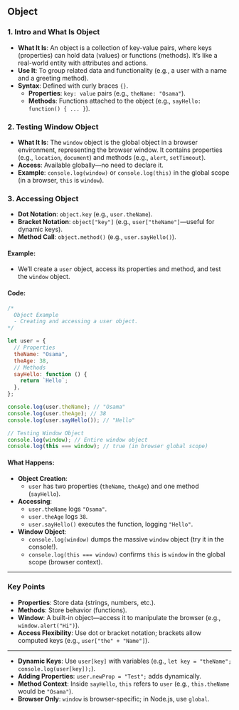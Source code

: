 
## Object
### 1. Intro and What Is Object
- **What It Is**: An object is a collection of key-value pairs, where keys (properties) can hold data (values) or functions (methods). It’s like a real-world entity with attributes and actions.
- **Use It**: To group related data and functionality (e.g., a user with a name and a greeting method).
- **Syntax**: Defined with curly braces `{}`.
  - **Properties**: `key: value` pairs (e.g., `theName: "Osama"`).
  - **Methods**: Functions attached to the object (e.g., `sayHello: function() { ... }`).

### 2. Testing Window Object
- **What It Is**: The `window` object is the global object in a browser environment, representing the browser window. It contains properties (e.g., `location`, `document`) and methods (e.g., `alert`, `setTimeout`).
- **Access**: Available globally—no need to declare it.
- **Example**: `console.log(window)` or `console.log(this)` in the global scope (in a browser, `this` is `window`).

### 3. Accessing Object
- **Dot Notation**: `object.key` (e.g., `user.theName`).
- **Bracket Notation**: `object["key"]` (e.g., `user["theName"]`—useful for dynamic keys).
- **Method Call**: `object.method()` (e.g., `user.sayHello()`).

#### Example:
- We’ll create a `user` object, access its properties and method, and test the `window` object.

#### Code:
```javascript
/*
  Object Example
  - Creating and accessing a user object.
*/

let user = {
  // Properties
  theName: "Osama",
  theAge: 38,
  // Methods
  sayHello: function () {
    return `Hello`;
  },
};

console.log(user.theName); // "Osama"
console.log(user.theAge); // 38
console.log(user.sayHello()); // "Hello"

// Testing Window Object
console.log(window); // Entire window object
console.log(this === window); // true (in browser global scope)
```

#### What Happens:
- **Object Creation**:
  - `user` has two properties (`theName`, `theAge`) and one method (`sayHello`).
- **Accessing**:
  - `user.theName` logs `"Osama"`.
  - `user.theAge` logs `38`.
  - `user.sayHello()` executes the function, logging `"Hello"`.
- **Window Object**:
  - `console.log(window)` dumps the massive `window` object (try it in the console!).
  - `console.log(this === window)` confirms `this` is `window` in the global scope (browser context).

---

### Key Points
- **Properties**: Store data (strings, numbers, etc.).
- **Methods**: Store behavior (functions).
- **Window**: A built-in object—access it to manipulate the browser (e.g., `window.alert("Hi")`).
- **Access Flexibility**: Use dot or bracket notation; brackets allow computed keys (e.g., `user["the" + "Name"]`).

---


- **Dynamic Keys**: Use `user[key]` with variables (e.g., `let key = "theName"; console.log(user[key]);`).
- **Adding Properties**: `user.newProp = "Test";` adds dynamically.
- **Method Context**: Inside `sayHello`, `this` refers to `user` (e.g., `this.theName` would be `"Osama"`).
- **Browser Only**: `window` is browser-specific; in Node.js, use `global`.

